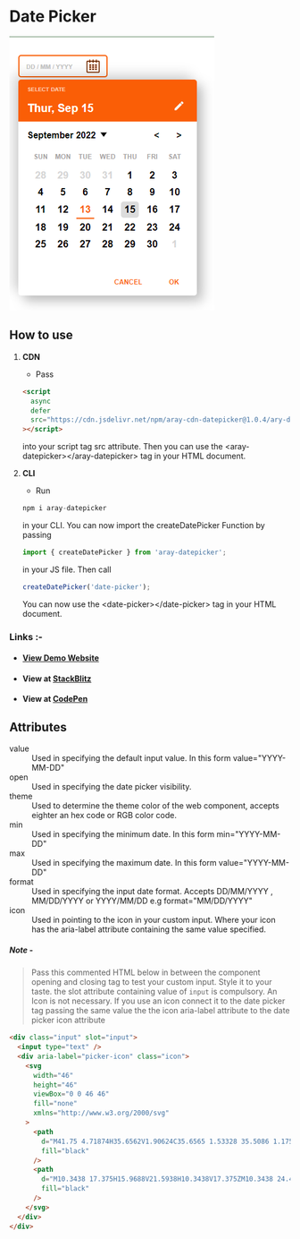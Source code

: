 # Date Picker

![This is an image](/src/images/Date-picker.png)

## How to use

1. **CDN**

   - Pass

   ```html
   <script
     async
     defer
     src="https://cdn.jsdelivr.net/npm/aray-cdn-datepicker@1.0.4/ary-date-picker.js"
   ></script>
   ```

   into your script tag src attribute. Then you can use the &lt;aray-datepicker&gt;&lt;/aray-datepicker> tag in your HTML document.

2. **CLI**

   - Run

   ```js
   npm i aray-datepicker
   ```

   in your CLI. You can now import the createDatePicker Function by passing

   ```js
   import { createDatePicker } from 'aray-datepicker';
   ```

   in your JS file. Then call

   ```js
   createDatePicker('date-picker');
   ```

   You can now use the &lt;date-picker>&lt;/date-picker> tag in your HTML document.

### Links :-

- #### [View Demo Website](https://aray-date-picker.web.app/)
- #### View at [StackBlitz](https://stackblitz.com/edit/js-vksjbe?file=index.html,style.css)
- #### View at [CodePen](https://codepen.io/raheemscorp/details/OJZXRWR)

## Attributes

<dl>
  <dt>value</dt>
  <dd>
    Used in specifying the default input value. In this form
    value="YYYY-MM-DD"
  </dd>
  <dt>open</dt>
  <dd>Used in specifying the date picker visibility.</dd>
  <dt>theme</dt>
  <dd>
    Used to determine the theme color of the web component, accepts
    eighter an hex code or RGB color code.
  </dd>
  <dt>min</dt>
  <dd>
    Used in specifying the minimum date. In this form min="YYYY-MM-DD"
  </dd>
  <dt>max</dt>
  <dd>
    Used in specifying the maximum date. In this form value="YYYY-MM-DD"
  </dd>
  <dt>format</dt>
  <dd>
    Used in specifying the input date format. Accepts DD/MM/YYYY ,
    MM/DD/YYYY or YYYY/MM/DD e.g format="MM/DD/YYYY"
  </dd>
  <dt>icon</dt>
  <dd>
    Used in pointing to the icon in your custom input. Where your icon has
    the aria-label attribute containing the same value specified.
  </dd>
</dl>

##### Note -

> Pass this commented HTML below in between the component opening and closing tag to test your custom input. Style it to your taste. the slot attribute containing value of `input` is compulsory. An Icon is not necessary. If you use an icon connect it to the date picker tag passing the same value the the icon aria-label attribute to the date picker icon attribute

```html
<div class="input" slot="input">
  <input type="text" />
  <div aria-label="picker-icon" class="icon">
    <svg
      width="46"
      height="46"
      viewBox="0 0 46 46"
      fill="none"
      xmlns="http://www.w3.org/2000/svg"
    >
      <path
        d="M41.75 4.71874H35.6562V1.90624C35.6565 1.53328 35.5086 1.1755 35.245 0.911598C34.9815 0.647699 34.6239 0.499303 34.2509 0.499054C33.878 0.498806 33.5202 0.646725 33.2563 0.910272C32.9924 1.17382 32.844 1.53141 32.8438 1.90437V4.71874H24.4062V1.90624C24.4064 1.72157 24.3701 1.53868 24.2996 1.36802C24.229 1.19736 24.1255 1.04227 23.995 0.911598C23.8645 0.780929 23.7096 0.677242 23.539 0.606457C23.3684 0.535673 23.1856 0.499177 23.0009 0.499054C22.628 0.498806 22.2702 0.646725 22.0063 0.910272C21.7424 1.17382 21.594 1.53141 21.5938 1.90437V4.71874H13.1562V1.90624C13.1564 1.72157 13.1201 1.53868 13.0496 1.36802C12.979 1.19736 12.8755 1.04227 12.745 0.911598C12.6145 0.780929 12.4596 0.677242 12.289 0.606457C12.1184 0.535673 11.9356 0.499177 11.7509 0.499054C11.378 0.498806 11.0202 0.646725 10.7563 0.910272C10.4924 1.17382 10.344 1.53141 10.3438 1.90437V4.71874H4.25C3.25576 4.71874 2.30222 5.11357 1.59901 5.81643C0.895805 6.51928 0.500497 7.47263 0.5 8.46687V41.7481C0.5 42.7427 0.895088 43.6965 1.59835 44.3998C2.30161 45.103 3.25544 45.4981 4.25 45.4981H41.75C42.7446 45.4981 43.6984 45.103 44.4016 44.3998C45.1049 43.6965 45.5 42.7427 45.5 41.7481V8.46687C45.4995 7.47263 45.1042 6.51928 44.401 5.81643C43.6978 5.11357 42.7442 4.71874 41.75 4.71874ZM42.6875 41.75C42.6875 41.9983 42.589 42.2365 42.4136 42.4122C42.2382 42.588 42.0002 42.687 41.7519 42.6875H4.25C4.00136 42.6875 3.7629 42.5887 3.58709 42.4129C3.41127 42.2371 3.3125 41.9986 3.3125 41.75V8.46874C3.313 8.22043 3.41199 7.98245 3.58775 7.80704C3.76351 7.63163 4.00168 7.53312 4.25 7.53312H10.3438V10.3456C10.3435 10.7186 10.4914 11.0764 10.755 11.3403C11.0185 11.6042 11.3761 11.7526 11.7491 11.7528C12.122 11.7531 12.4798 11.6051 12.7437 11.3416C13.0076 11.078 13.156 10.7205 13.1562 10.3475V7.53312H21.5938V10.3456C21.5935 10.7186 21.7414 11.0764 22.005 11.3403C22.2685 11.6042 22.6261 11.7526 22.9991 11.7528C23.372 11.7531 23.7298 11.6051 23.9937 11.3416C24.2576 11.078 24.406 10.7205 24.4062 10.3475V7.53312H32.8438V10.3456C32.8435 10.7186 32.9914 11.0764 33.255 11.3403C33.5185 11.6042 33.8761 11.7526 34.2491 11.7528C34.622 11.7531 34.9798 11.6051 35.2437 11.3416C35.5076 11.078 35.656 10.7205 35.6562 10.3475V7.53312H41.75C41.998 7.53361 42.2357 7.63235 42.411 7.8077C42.5864 7.98306 42.6851 8.22075 42.6856 8.46874L42.6875 41.75Z"
        fill="black"
      />
      <path
        d="M10.3438 17.375H15.9688V21.5938H10.3438V17.375ZM10.3438 24.4062H15.9688V28.625H10.3438V24.4062ZM10.3438 31.4375H15.9688V35.6562H10.3438V31.4375ZM20.1875 31.4375H25.8125V35.6562H20.1875V31.4375ZM20.1875 24.4062H25.8125V28.625H20.1875V24.4062ZM20.1875 17.375H25.8125V21.5938H20.1875V17.375ZM30.0312 31.4375H35.6562V35.6562H30.0312V31.4375ZM30.0312 24.4062H35.6562V28.625H30.0312V24.4062ZM30.0312 17.375H35.6562V21.5938H30.0312V17.375Z"
        fill="black"
      />
    </svg>
  </div>
</div>
```
